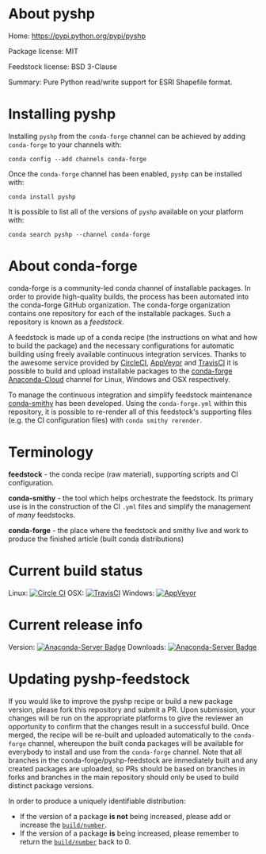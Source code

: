 About pyshp
===========

Home: https://pypi.python.org/pypi/pyshp

Package license: MIT

Feedstock license: BSD 3-Clause

Summary: Pure Python read/write support for ESRI Shapefile format.



Installing pyshp
================

Installing `pyshp` from the `conda-forge` channel can be achieved by adding `conda-forge` to your channels with:

```
conda config --add channels conda-forge
```

Once the `conda-forge` channel has been enabled, `pyshp` can be installed with:

```
conda install pyshp
```

It is possible to list all of the versions of `pyshp` available on your platform with:

```
conda search pyshp --channel conda-forge
```



About conda-forge
=================

conda-forge is a community-led conda channel of installable packages.
In order to provide high-quality builds, the process has been automated into the
conda-forge GitHub organization. The conda-forge organization contains one repository
for each of the installable packages. Such a repository is known as a *feedstock*.

A feedstock is made up of a conda recipe (the instructions on what and how to build
the package) and the necessary configurations for automatic building using freely
available continuous integration services. Thanks to the awesome service provided by
[CircleCI](https://circleci.com/), [AppVeyor](http://www.appveyor.com/)
and [TravisCI](https://travis-ci.org/) it is possible to build and upload installable
packages to the [conda-forge](https://anaconda.org/conda-forge)
[Anaconda-Cloud](http://docs.anaconda.org/) channel for Linux, Windows and OSX respectively.

To manage the continuous integration and simplify feedstock maintenance
[conda-smithy](http://github.com/conda-forge/conda-smithy) has been developed.
Using the ``conda-forge.yml`` within this repository, it is possible to re-render all of
this feedstock's supporting files (e.g. the CI configuration files) with ``conda smithy rerender``.


Terminology
===========

**feedstock** - the conda recipe (raw material), supporting scripts and CI configuration.

**conda-smithy** - the tool which helps orchestrate the feedstock.
                   Its primary use is in the construction of the CI ``.yml`` files
                   and simplify the management of *many* feedstocks.

**conda-forge** - the place where the feedstock and smithy live and work to
                  produce the finished article (built conda distributions)

Current build status
====================

Linux: [![Circle CI](https://circleci.com/gh/conda-forge/pyshp-feedstock.svg?style=shield)](https://circleci.com/gh/conda-forge/pyshp-feedstock)
OSX: [![TravisCI](https://travis-ci.org/conda-forge/pyshp-feedstock.svg?branch=master)](https://travis-ci.org/conda-forge/pyshp-feedstock)
Windows: [![AppVeyor](https://ci.appveyor.com/api/projects/status/github/conda-forge/pyshp-feedstock?svg=True)](https://ci.appveyor.com/project/conda-forge/pyshp-feedstock/branch/master)

Current release info
====================
Version: [![Anaconda-Server Badge](https://anaconda.org/conda-forge/pyshp/badges/version.svg)](https://anaconda.org/conda-forge/pyshp)
Downloads: [![Anaconda-Server Badge](https://anaconda.org/conda-forge/pyshp/badges/downloads.svg)](https://anaconda.org/conda-forge/pyshp)


Updating pyshp-feedstock
========================

If you would like to improve the pyshp recipe or build a new
package version, please fork this repository and submit a PR. Upon submission,
your changes will be run on the appropriate platforms to give the reviewer an
opportunity to confirm that the changes result in a successful build. Once
merged, the recipe will be re-built and uploaded automatically to the
`conda-forge` channel, whereupon the built conda packages will be available for
everybody to install and use from the `conda-forge` channel.
Note that all branches in the conda-forge/pyshp-feedstock are
immediately built and any created packages are uploaded, so PRs should be based
on branches in forks and branches in the main repository should only be used to
build distinct package versions.

In order to produce a uniquely identifiable distribution:
 * If the version of a package **is not** being increased, please add or increase
   the [``build/number``](http://conda.pydata.org/docs/building/meta-yaml.html#build-number-and-string).
 * If the version of a package **is** being increased, please remember to return
   the [``build/number``](http://conda.pydata.org/docs/building/meta-yaml.html#build-number-and-string)
   back to 0.
